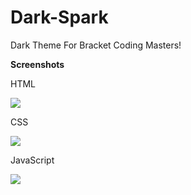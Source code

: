 # Dark-Spark

Dark Theme For Bracket Coding Masters!

<b>Screenshots</b>

  HTML

<img src="https://user-images.githubusercontent.com/46109987/56797215-44de2a80-6825-11e9-89ad-0c79cf0992bf.png" />

  CSS

<img src="https://user-images.githubusercontent.com/46109987/56797241-51fb1980-6825-11e9-91a9-54bffa62b26e.png" />

  JavaScript

<img src="https://user-images.githubusercontent.com/46109987/56797253-59222780-6825-11e9-8aac-c45a27472e69.png" />


